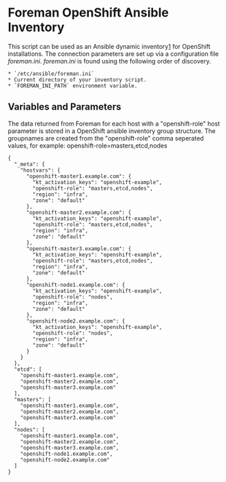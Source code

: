 # Foreman OpenShift Ansible Inventory


This script can be used as an Ansible dynamic inventory[1] for OpenShift installations.
The connection parameters are set up via a configuration
file *foreman.ini*. *foreman.ini* is found using the following
order of discovery.

    * `/etc/ansible/foreman.ini`
    * Current directory of your inventory script.
    * `FOREMAN_INI_PATH` environment variable.

## Variables and Parameters

The data returned from Foreman for each host with a "openshift-role" host parameter is stored in a OpenShift ansible inventory group structure. The groupnames are created from the "openshift-role" comma seperated values, for example: openshift-role=masters,etcd,nodes


    {
      "_meta": {
        "hostvars": {
          "openshift-master1.example.com": {
            "kt_activation_keys": "openshift-example", 
            "openshift-role": "masters,etcd,nodes", 
            "region": "infra", 
            "zone": "default"
          }, 
          "openshift-master2.example.com": {
            "kt_activation_keys": "openshift-example", 
            "openshift-role": "masters,etcd,nodes", 
            "region": "infra", 
            "zone": "default"
          }, 
          "openshift-master3.example.com": {
            "kt_activation_keys": "openshift-example", 
            "openshift-role": "masters,etcd,nodes", 
            "region": "infra", 
            "zone": "default"
          }, 
          "openshift-node1.example.com": {
            "kt_activation_keys": "openshift-example", 
            "openshift-role": "nodes", 
            "region": "infra", 
            "zone": "default"
          }, 
          "openshift-node2.example.com": {
            "kt_activation_keys": "openshift-example", 
            "openshift-role": "nodes", 
            "region": "infra", 
            "zone": "default"
          }
        }
      }, 
      "etcd": [
        "openshift-master1.example.com", 
        "openshift-master2.example.com", 
        "openshift-master3.example.com"
      ], 
      "masters": [
        "openshift-master1.example.com", 
        "openshift-master2.example.com", 
        "openshift-master3.example.com"
      ], 
      "nodes": [
        "openshift-master1.example.com", 
        "openshift-master2.example.com", 
        "openshift-master3.example.com", 
        "openshift-node1.example.com", 
        "openshift-node2.example.com"
      ]
    }


[1]: http://docs.ansible.com/intro_dynamic_inventory.html

